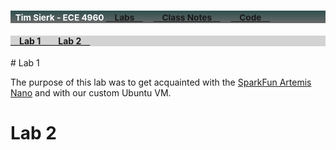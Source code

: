 <h3 style="color:White;background-image:linear-gradient(DarkSlateGray,DimGray)">&nbsp; <small>Tim Sierk - ECE 4960
<a href="labs.md">&emsp;Labs&emsp;</a>&emsp;
<a href="https://github.com/kreismit/ECE4960/tree/master/Notes">&emsp;Class Notes&emsp;</a>&emsp;
<a href="https://github.com/kreismit/ECE4960/tree/master/">&emsp;Code&emsp;</a></small>
</h3>
<h4 style="background-color:LightGray"><a href="#Lab 1">&emsp;Lab 1&emsp;</a><a href="#Lab 2">&emsp;Lab 2&emsp;</a></h4>
# Lab 1

The purpose of this lab was to get acquainted with the [SparkFun Artemis Nano](https://www.sparkfun.com/products/15443) and with our custom Ubuntu VM.

# Lab 2